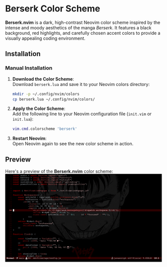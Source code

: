 # Berserk Color Scheme

**Berserk.nvim** is a dark, high-contrast Neovim color scheme inspired by the intense and moody aesthetics of the manga *Berserk*. It features a black background, red highlights, and carefully chosen accent colors to provide a visually appealing coding environment.

## Installation

### Manual Installation

1. **Download the Color Scheme**:  
   Download `berserk.lua` and save it to your Neovim colors directory:

   ```bash
   mkdir -p ~/.config/nvim/colors
   cp berserk.lua ~/.config/nvim/colors/
   ```

2. **Apply the Color Scheme**:  
   Add the following line to your Neovim configuration file (`init.vim` or `init.lua`):

   ```lua
   vim.cmd.colorscheme 'berserk'
   ```

3. **Restart Neovim**:  
   Open Neovim again to see the new color scheme in action.

## Preview

Here's a preview of the **Berserk.nvim** color scheme:
![Berserk.nvim Color Scheme Preview](preview.png)
